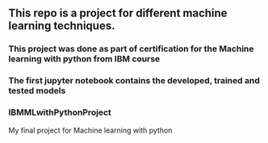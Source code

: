 ## This repo is a project for different machine learning techniques.
### This project was done as part of certification for the Machine learning with python from IBM course
### The first jupyter notebook contains the developed, trained and tested models

### IBMMLwithPythonProject
My final project for Machine learning with python
